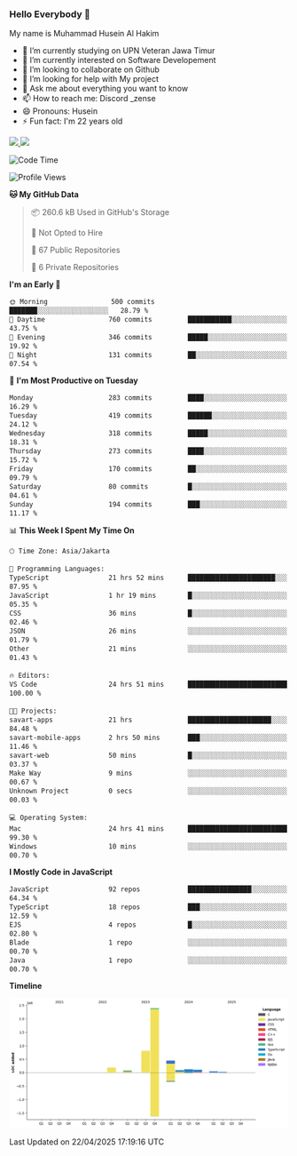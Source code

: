 ### Hello Everybody 👋

My name is Muhammad Husein Al Hakim

- 🔭 I’m currently studying on UPN Veteran Jawa Timur
- 🌱 I’m currently interested on Software Developement
- 👯 I’m looking to collaborate on Github
- 🤔 I’m looking for help with My project
- 💬 Ask me about everything you want to know
- 📫 How to reach me: Discord _zense
- 😄 Pronouns: Husein
- ⚡ Fun fact: I'm 22 years old

<p align="left">
<a href="https://github.com/huseinhq">
  <img height="180em" src="https://github-readme-stats-eight-theta.vercel.app/api?username=huseinhq&show_icons=true&theme=algolia&include_all_commits=true&count_private=true"/>
  <img height="180em" src="https://github-readme-stats-eight-theta.vercel.app/api/top-langs/?username=huseinhq&layout=compact&langs_count=8&theme=algolia"/>
</a>
</p>

<!--START_SECTION:waka-->
![Code Time](http://img.shields.io/badge/Code%20Time-2%2C039%20hrs%2035%20mins-blue)

![Profile Views](http://img.shields.io/badge/Profile%20Views-1-blue)

**🐱 My GitHub Data** 

> 📦 260.6 kB Used in GitHub's Storage 
 > 
> 🚫 Not Opted to Hire
 > 
> 📜 67 Public Repositories 
 > 
> 🔑 6 Private Repositories 
 > 
**I'm an Early 🐤** 

```text
🌞 Morning                500 commits         ███████░░░░░░░░░░░░░░░░░░   28.79 % 
🌆 Daytime                760 commits         ███████████░░░░░░░░░░░░░░   43.75 % 
🌃 Evening                346 commits         █████░░░░░░░░░░░░░░░░░░░░   19.92 % 
🌙 Night                  131 commits         ██░░░░░░░░░░░░░░░░░░░░░░░   07.54 % 
```
📅 **I'm Most Productive on Tuesday** 

```text
Monday                   283 commits         ████░░░░░░░░░░░░░░░░░░░░░   16.29 % 
Tuesday                  419 commits         ██████░░░░░░░░░░░░░░░░░░░   24.12 % 
Wednesday                318 commits         █████░░░░░░░░░░░░░░░░░░░░   18.31 % 
Thursday                 273 commits         ████░░░░░░░░░░░░░░░░░░░░░   15.72 % 
Friday                   170 commits         ██░░░░░░░░░░░░░░░░░░░░░░░   09.79 % 
Saturday                 80 commits          █░░░░░░░░░░░░░░░░░░░░░░░░   04.61 % 
Sunday                   194 commits         ███░░░░░░░░░░░░░░░░░░░░░░   11.17 % 
```


📊 **This Week I Spent My Time On** 

```text
🕑︎ Time Zone: Asia/Jakarta

💬 Programming Languages: 
TypeScript               21 hrs 52 mins      ██████████████████████░░░   87.95 % 
JavaScript               1 hr 19 mins        █░░░░░░░░░░░░░░░░░░░░░░░░   05.35 % 
CSS                      36 mins             █░░░░░░░░░░░░░░░░░░░░░░░░   02.46 % 
JSON                     26 mins             ░░░░░░░░░░░░░░░░░░░░░░░░░   01.79 % 
Other                    21 mins             ░░░░░░░░░░░░░░░░░░░░░░░░░   01.43 % 

🔥 Editors: 
VS Code                  24 hrs 51 mins      █████████████████████████   100.00 % 

🐱‍💻 Projects: 
savart-apps              21 hrs              █████████████████████░░░░   84.48 % 
savart-mobile-apps       2 hrs 50 mins       ███░░░░░░░░░░░░░░░░░░░░░░   11.46 % 
savart-web               50 mins             █░░░░░░░░░░░░░░░░░░░░░░░░   03.37 % 
Make Way                 9 mins              ░░░░░░░░░░░░░░░░░░░░░░░░░   00.67 % 
Unknown Project          0 secs              ░░░░░░░░░░░░░░░░░░░░░░░░░   00.03 % 

💻 Operating System: 
Mac                      24 hrs 41 mins      █████████████████████████   99.30 % 
Windows                  10 mins             ░░░░░░░░░░░░░░░░░░░░░░░░░   00.70 % 
```

**I Mostly Code in JavaScript** 

```text
JavaScript               92 repos            ████████████████░░░░░░░░░   64.34 % 
TypeScript               18 repos            ███░░░░░░░░░░░░░░░░░░░░░░   12.59 % 
EJS                      4 repos             █░░░░░░░░░░░░░░░░░░░░░░░░   02.80 % 
Blade                    1 repo              ░░░░░░░░░░░░░░░░░░░░░░░░░   00.70 % 
Java                     1 repo              ░░░░░░░░░░░░░░░░░░░░░░░░░   00.70 % 
```



**Timeline**

![Lines of Code chart](https://raw.githubusercontent.com/HuseinHQ/HuseinHQ/main/assets/bar_graph.png)


 Last Updated on 22/04/2025 17:19:16 UTC
<!--END_SECTION:waka-->
